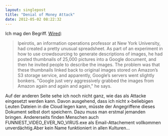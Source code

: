 ```yaml
---
layout: singlepost
title: "Denial of Money Attack"
date: 2012-05-02 08:22:32
---
```

Ich mag den Begriff. [Wired](http://www.wired.com/wiredenterprise/2012/04/aws-bill-in-minutes/all/1):

>Ipeirotis, an information operations professor at New York University, had created a pretty unusual spreadsheet. As part of an experiment in how to use crowdsourcing to generate descriptions of images, he had posted thumbnails of 25,000 pictures into a Google document, and then he invited people to describe the images. The problem was that these thumbnails linked back to original images stored on Amazon’s S3 storage service, and apparently, Google’s servers went slightly bonkers. "Google just very aggressively grabbed the images from Amazon again and again and again," he says.

Auf der anderen Seite sehe ich noch nicht ganz, wie das als Attacke eingesetzt werden kann. Davon ausgehend, dass ich nicht x-beliebigen Leuten Dateien in die Cloud legen kann, müsste der Angegriffene dieses Dokument selbst dort speichern. Dazu muss man erstmal jemanden bringen. Andererseits finden Menschen auch FUNNIEST_VIDEO_EVER_NO_VIRUS.exe als Email-Attachement vollkommen unverdächtig.Aber kein Name funktioniert in allen Kulturen...